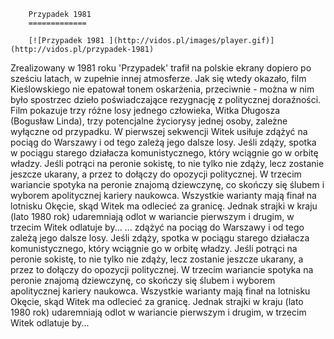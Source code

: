 
        Przypadek 1981 
        =============
        
        [![Przypadek 1981 ](http://vidos.pl/images/player.gif)](http://vidos.pl/przypadek-1981)
        
        
 Zrealizowany w 1981 roku 'Przypadek' trafił na polskie ekrany dopiero po sześciu latach, w zupełnie innej atmosferze. Jak się wtedy okazało, film Kieślowskiego nie epatował tonem oskarżenia, przeciwnie - można w nim było spostrzec dzieło poświadczające rezygnację z politycznej doraźności. Film pokazuje trzy różne losy jednego człowieka, Witka Długosza (Bogusław Linda), trzy potencjalne życiorysy jednej osoby, zależne wyłączne od przypadku. W pierwszej sekwencji Witek usiłuje zdążyć na pociąg do Warszawy i od tego zależą jego dalsze losy. Jeśli zdąży, spotka w pociągu starego działacza komunistycznego, który wciągnie go w orbitę władzy. Jeśli potrąci na peronie sokistę, to nie tylko nie zdąży, lecz zostanie jeszcze ukarany, a przez to dołączy do opozycji politycznej. W trzecim wariancie spotyka na peronie znajomą dziewczynę, co skończy się ślubem i wyborem apolitycznej kariery naukowca. Wszystkie warianty mają finał na lotnisku Okęcie, skąd Witek ma odlecieć za granicę. Jednak strajki w kraju (lato 1980 rok) udaremniają odlot w wariancie pierwszym i drugim, w trzecim Witek odlatuje by...   ... zdążyć na pociąg do Warszawy i od tego zależą jego dalsze losy. Jeśli zdąży, spotka w pociągu starego działacza komunistycznego, który wciągnie go w orbitę władzy. Jeśli potrąci na peronie sokistę, to nie tylko nie zdąży, lecz zostanie jeszcze ukarany, a przez to dołączy do opozycji politycznej. W trzecim wariancie spotyka na peronie znajomą dziewczynę, co skończy się ślubem i wyborem apolitycznej kariery naukowca. Wszystkie warianty mają finał na lotnisku Okęcie, skąd Witek ma odlecieć za granicę. Jednak strajki w kraju (lato 1980 rok) udaremniają odlot w wariancie pierwszym i drugim, w trzecim Witek odlatuje by...
    